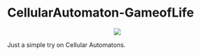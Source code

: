 # CellularAutomaton-GameofLife
<p align="center">
  <img src="https://i.imgur.com/OF7c04Q.gif">
</p>
Just a simple try on Cellular Automatons.
